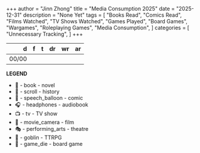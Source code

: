 +++ 
author = "Jinn Zhong" 
title = "Media Consumption 2025" 
date = "2025-12-31" 
description = "None Yet"
tags = [
    "Books Read",
    "Comics Read",
    "Films Watched", 
    "TV Shows Watched",
    "Games Played",
    "Board Games",
    "Wargames",
    "Roleplaying Games",
    "Media Consumption",
]
categories = [
    "Unnecessary Tracking",
]
+++

|d|f|t|dr|wr|ar|
|---:|:---:|:---|:---|:---|:---|
|00/00||||||


**LEGEND**
* 📖 - book - novel
* 📜 - scroll - history
* 💬 - speech_balloon - comic
* 🎧 - headphones - audiobook
* 📺 - tv - TV show
* 🎥 - movie_camera - film
* 🎭 - performing_arts - theatre
* 👺 - goblin - TTRPG
* 🎲 - game_die - board game



